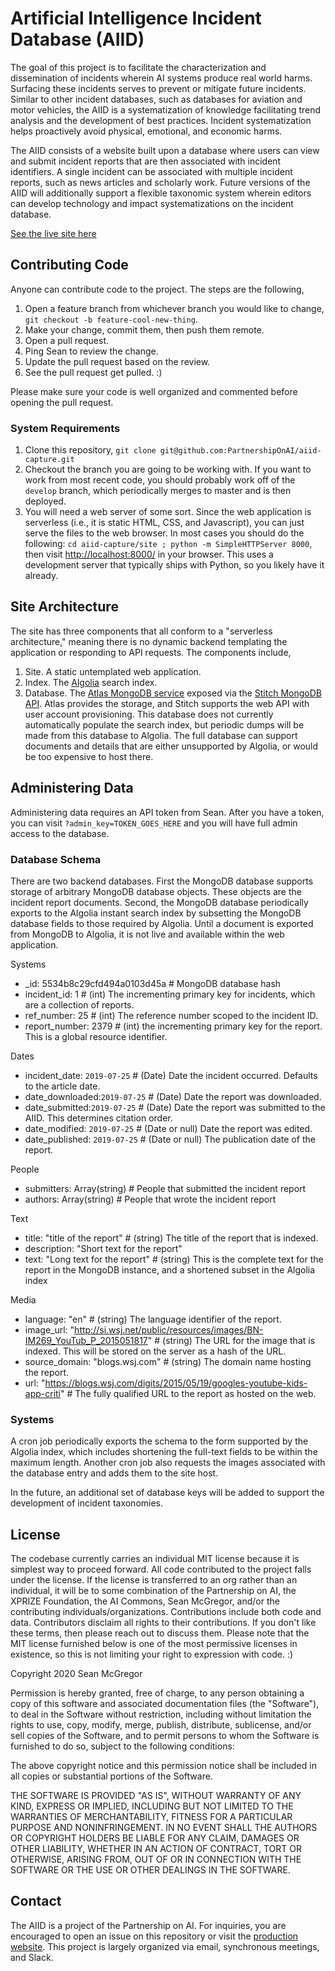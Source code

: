 # Artificial Intelligence Incident Database (AIID)

The goal of this project is to facilitate the characterization and dissemination of incidents wherein AI systems produce real world harms. Surfacing these incidents serves to prevent or mitigate future incidents. Similar to other incident databases, such as databases for aviation and motor vehicles, the AIID is a systematization of knowledge facilitating trend analysis and the development of best practices. Incident systematization helps proactively avoid physical, emotional, and economic harms.

The AIID consists of a website built upon a database where users can view and submit incident reports that are then associated with incident identifiers. A single incident can be associated with multiple incident reports, such as news articles and scholarly work. Future versions of the AIID will additionally support a flexible taxonomic system wherein editors can develop technology and impact systematizations on the incident database.

[See the live site here](http://aiid.partnershiponai.org/)

## Contributing Code

Anyone can contribute code to the project. The steps are the following,

1. Open a feature branch from whichever branch you would like to change, `git checkout -b feature-cool-new-thing`.
2. Make your change, commit them, then push them remote.
3. Open a pull request.
4. Ping Sean to review the change.
5. Update the pull request based on the review.
6. See the pull request get pulled. :)

Please make sure your code is well organized and commented before opening the pull request.

### System Requirements

1. Clone this repository, `git clone git@github.com:PartnershipOnAI/aiid-capture.git`
2. Checkout the branch you are going to be working with. If you want to work from most recent code, you should probably work off of the `develop` branch, which periodically merges to master and is then deployed.
3. You will need a web server of some sort. Since the web application is serverless (i.e., it is static HTML, CSS, and Javascript), you can just serve the files to the web browser. In most cases you should do the following: `cd aiid-capture/site ; python -m SimpleHTTPServer 8000`, then visit [http://localhost:8000/](http://localhost:8000/) in your browser. This uses a development server that typically ships with Python, so you likely have it already.

## Site Architecture

The site has three components that all conform to a "serverless architecture," meaning there is no dynamic backend templating the application or responding to API requests. The components include,

1. Site. A static untemplated web application.
2. Index. The [Algolia](https://www.algolia.com) search index.
3. Database. The [Atlas MongoDB service](https://cloud.mongodb.com) exposed via the [Stitch MongoDB API](https://www.mongodb.com/cloud/stitch). Atlas provides the storage, and Stitch supports the web API with user account provisioning. This database does not currently automatically populate the search index, but periodic dumps will be made from this database to Algolia. The full database can support documents and details that are either unsupported by Algolia, or would be too expensive to host there.

## Administering Data

Administering data requires an API token from Sean. After you have a token, you can visit `?admin_key=TOKEN_GOES_HERE` and you will have full admin access to the database.

### Database Schema

There are two backend databases. First the MongoDB database supports storage of arbitrary MongoDB database objects. These objects are the incident report documents. Second, the MongoDB database periodically exports to the Algolia instant search index by subsetting the MongoDB database fields to those required by Algolia. Until a document is exported from MongoDB to Algolia, it is not live and available within the web application.

Systems

* _id: 5534b8c29cfd494a0103d45a # MongoDB database hash
* incident_id: 1 # (int) The incrementing primary key for incidents, which are a collection of reports.
* ref_number: 25 # (int) The reference number scoped to the incident ID.
* report_number: 2379 # (int) the incrementing primary key for the report. This is a global resource identifier.

Dates

* incident_date: `2019-07-25` # (Date) Date the incident occurred. Defaults to the article date.
* date_downloaded:`2019-07-25` # (Date) Date the report was downloaded.
* date_submitted:`2019-07-25` # (Date) Date the report was submitted to the AIID. This determines citation order.
* date_modified: `2019-07-25` # (Date or null) Date the report was edited.
* date_published: `2019-07-25` # (Date or null) The publication date of the report.

People

* submitters: Array(string) # People that submitted the incident report
* authors: Array(string) # People that wrote the incident report

Text

* title: "title of the report" # (string) The title of the report that is indexed.
* description: "Short text for the report"
* text: "Long text for the report" # (string) This is the complete text for the report in the MongoDB instance, and a shortened subset in the Algolia index

Media

* language: "en" # (string) The language identifier of the report.
* image_url: "http://si.wsj.net/public/resources/images/BN-IM269_YouTub_P_2015051817" # (string) The URL for the image that is indexed. This will be stored on the server as a hash of the URL.
* source_domain: "blogs.wsj.com" # (string) The domain name hosting the report.
* url: "https://blogs.wsj.com/digits/2015/05/19/googles-youtube-kids-app-criti" # The fully qualified URL to the report as hosted on the web.

### Systems

A cron job periodically exports the schema to the form supported by the Algolia index, which includes shortening the full-text fields to be within the maximum length. Another cron job also requests the images associated with the database entry and adds them to the site host.

In the future, an additional set of database keys will be added to support the development of incident taxonomies.

## License

The codebase currently carries an individual MIT license because it is simplest way to proceed forward. All code contributed to the project falls under the license. If the license is transferred to an org rather than an individual, it will be to some combination of the Partnership on AI, the XPRIZE Foundation, the AI Commons, Sean McGregor, and/or the contributing individuals/organizations. Contributions include both code and data. Contributors disclaim all rights to their contributions. If you don't like these terms, then please reach out to discuss them. Please note that the MIT license furnished below is one of the most permissive licenses in existence, so this is not limiting your right to expression with code. :)

Copyright 2020 Sean McGregor

Permission is hereby granted, free of charge, to any person obtaining a copy of this software and associated documentation files (the "Software"), to deal in the Software without restriction, including without limitation the rights to use, copy, modify, merge, publish, distribute, sublicense, and/or sell copies of the Software, and to permit persons to whom the Software is furnished to do so, subject to the following conditions:

The above copyright notice and this permission notice shall be included in all copies or substantial portions of the Software.

THE SOFTWARE IS PROVIDED "AS IS", WITHOUT WARRANTY OF ANY KIND, EXPRESS OR IMPLIED, INCLUDING BUT NOT LIMITED TO THE WARRANTIES OF MERCHANTABILITY, FITNESS FOR A PARTICULAR PURPOSE AND NONINFRINGEMENT. IN NO EVENT SHALL THE AUTHORS OR COPYRIGHT HOLDERS BE LIABLE FOR ANY CLAIM, DAMAGES OR OTHER LIABILITY, WHETHER IN AN ACTION OF CONTRACT, TORT OR OTHERWISE, ARISING FROM, OUT OF OR IN CONNECTION WITH THE SOFTWARE OR THE USE OR OTHER DEALINGS IN THE SOFTWARE.

## Contact

The AIID is a project of the Partnership on AI. For inquiries, you are encouraged to open an issue on this repository or visit the [production website](http://aiid.partnershiponai.org/). This project is largely organized via email, synchronous meetings, and Slack.
